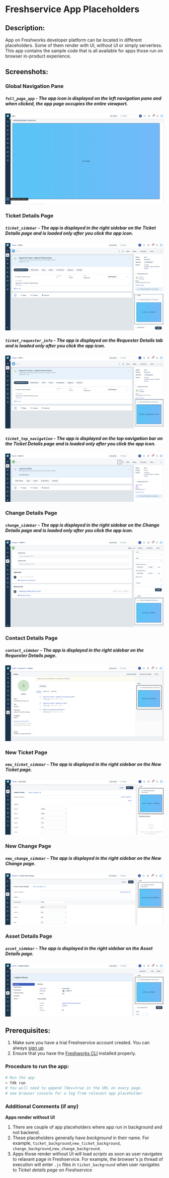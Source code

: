 # Freshservice App Placeholders

## Description:

App on Freshworks developer platform can be located in different placeholders. Some of them render with UI, without UI or simply serverless. This app contains the sample code that is all available for apps those run on browser in-product experience.

## Screenshots:

### Global Navigation Pane
##### `full_page_app`  - The app icon is displayed on the left navigation pane and when clicked, the app page occupies the entire viewport.
![](./screenshots/fullpage.png)

### Ticket Details Page
##### `ticket_sidebar` - The app is displayed in the right sidebar on the Ticket Details page and is loaded only after you click the app icon.
![](./screenshots/ticket_sidebar.png)

##### `ticket_requester_info` - The app is displayed on the Requester Details tab and is loaded only after you click the app icon.
![](./screenshots/ticket_requester_info.png)

##### `ticket_top_navigation` - The app is displayed on the top navigation bar on the Ticket Details page and is loaded only after you click the app icon.
![](./screenshots/ticket_top_navigation.png)

### Change Details Page
##### `change_sidebar` - The app is displayed in the right sidebar on the Change Details page and is loaded only after you click the app icon.
![](./screenshots/change_sidebar.png)


### Contact Details Page
##### `contact_sidebar` - The app is displayed in the right sidebar on the Requester Details page.
![](./screenshots/contact_sidebar.png)

### New Ticket Page
##### `new_ticket_sidebar` - The app is displayed in the right sidebar on the New Ticket page.
![](./screenshots/new_ticket_sidebar.png)


### New Change Page
##### `new_change_sidebar` - The app is displayed in the right sidebar on the New Change page.
![](./screenshots/new_change_sidebar.png)

### Asset Details Page
##### `asset_sidebar` - The app is displayed in the right sidebar on the Asset Details page.
![](./screenshots/asset_sidebar.png)

## Prerequisites:

1. Make sure you have a trial Freshservice account created. You can always [sign up](https://freshservice.com/signup)
2. Ensure that you have the [Freshworks CLI](https://community.developers.freshworks.com/t/what-are-the-prerequisites-to-install-the-freshworks-cli/234) installed properly.

### Procedure to run the app:

```sh
# Run the app
> fdk run
# You will need to append ?dev=true in the URL on every page.
# see browser console for a log from relavant app placeholder
```

### Additional Comments (if any)

**Apps render without UI**
1. There are couple of app placeholders where app run in background and not backend.
2. These placeholders generally have *background* in their name. For example, `ticket_background`,`new_ticket_background`, `change_background`,`new_change_background`.
3. Apps those render without UI will load *scripts* as soon as user navigates to relavant page in Freshservice. For example, the browser's js thread of execution will enter `.js` files in `ticket_background` when user navigates to *Ticket details page on Freshservice*







